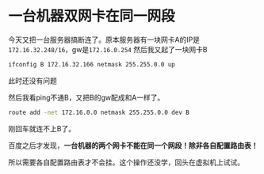 # 一台机器双网卡在同一网段
今天又把一台服务器搞断连了。原本服务器有一块网卡A的IP是`172.16.32.248/16`，gw是`172.16.0.254`
然后我又起了一块网卡B
```bash
ifconfig B 172.16.32.166 netmask 255.255.0.0 up
```
此时还没有问题

然后我看ping不通B，又把B的gw配成和A一样了。
```bash
route add -net 172.16.0.0 netmask 255.255.0.0 dev B
```
刚回车就连不上B了。

百度之后才发现，**一台机器的两个网卡不能在同一个网段！除非各自配置路由表！**

所以需要各自配置路由表才不会挂。这个操作还没学，回头在虚拟机上试试。
